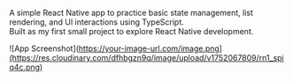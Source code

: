 A simple React Native app to practice basic state management, list rendering, and UI interactions using TypeScript.  
Built as my first small project to explore React Native development. 


![App Screenshot](https://your-image-url.com/image.png](https://res.cloudinary.com/dfhbgzn9q/image/upload/v1752067809/rn1_spiq4c.png)
